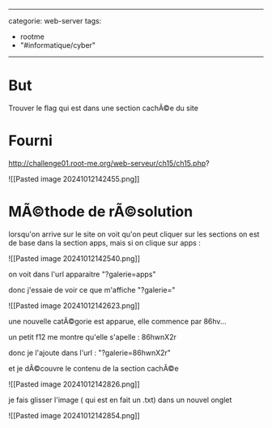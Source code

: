 <script src="../../../js/password-protect.js"></script>

---
categorie: web-server
tags:
  - rootme
  - "#informatique/cyber"
---
# But

Trouver le flag qui est dans une section cachÃ©e du site 

# Fourni

http://challenge01.root-me.org/web-serveur/ch15/ch15.php?

![[Pasted image 20241012142455.png]]



# MÃ©thode de rÃ©solution


lorsqu'on arrive sur le site on voit qu'on peut cliquer sur les sections
on est de base dans la section apps, mais si on clique sur apps :

![[Pasted image 20241012142540.png]]

on voit dans l'url apparaitre "?galerie=apps"

donc j'essaie de voir ce que m'affiche "?galerie="

![[Pasted image 20241012142623.png]]

une nouvelle catÃ©gorie est apparue, elle commence par 86hv...

un petit f12 me montre qu'elle s'apelle : 86hwnX2r

donc je l'ajoute dans l'url : "?galerie=86hwnX2r"

et je dÃ©couvre le contenu de la section cachÃ©e

![[Pasted image 20241012142826.png]]


je fais glisser l'image ( qui est en fait un .txt) dans un nouvel onglet 

![[Pasted image 20241012142854.png]]
